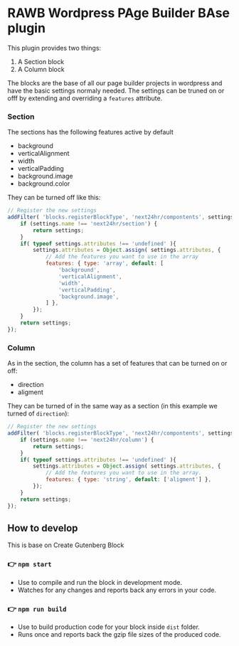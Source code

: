 # RAWB Wordpress PAge Builder BAse plugin

This plugin provides two things:

1. A Section block
2. A Column block

The blocks are the base of all our page builder projects in wordpress and have the basic settings
normaly needed. 
The settings can be truned on or offf by extending and overriding a `features` attribute.

### Section

The sections has the following features active by default

- background
- verticalAlignment
- width
- verticalPadding
- background.image
- background.color

They can be turned off like this:

```javascript
// Register the new settings
addFilter( 'blocks.registerBlockType', 'next24hr/compontents', settings => {
    if (settings.name !== 'next24hr/section') {
        return settings;
    }
	if( typeof settings.attributes !== 'undefined' ){
        settings.attributes = Object.assign( settings.attributes, {
            // Add the features you want to use in the array
			features: { type: 'array', default: [
                'background', 
                'verticalAlignment', 
                'width', 
                'verticalPadding', 
                'background.image',
            ] },
		});
	}
	return settings;
});
```

### Column

As in the section, the column has a set of features that can be turned on or off:

- direction
- aligment

They can be turned of in the same way as a section (in this example we turned of `direction`):

```javascript
// Register the new settings
addFilter( 'blocks.registerBlockType', 'next24hr/compontents', settings => {
	if (settings.name !== 'next24hr/column') {
		return settings;
    }
	if( typeof settings.attributes !== 'undefined' ){
        settings.attributes = Object.assign( settings.attributes, {
            // Add the features you want to use in the array. 
			features: { type: 'string', default: ['aligment'] },
		});
	}
	return settings;
});
```


## How to develop

This is base on Create Gutenberg Block

### 👉  `npm start`
- Use to compile and run the block in development mode.
- Watches for any changes and reports back any errors in your code.

### 👉  `npm run build`
- Use to build production code for your block inside `dist` folder.
- Runs once and reports back the gzip file sizes of the produced code.



